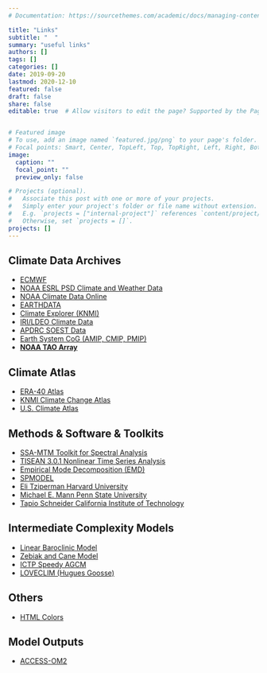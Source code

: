 ```yaml
---
# Documentation: https://sourcethemes.com/academic/docs/managing-content/

title: "Links"
subtitle: "  "
summary: "useful links"
authors: []
tags: []
categories: []
date: 2019-09-20
lastmod: 2020-12-10
featured: false
draft: false
share: false
editable: true  # Allow visitors to edit the page? Supported by the Page, Post, and Docs content types.


# Featured image
# To use, add an image named `featured.jpg/png` to your page's folder.
# Focal points: Smart, Center, TopLeft, Top, TopRight, Left, Right, BottomLeft, Bottom, BottomRight.
image:
  caption: ""
  focal_point: ""
  preview_only: false

# Projects (optional).
#   Associate this post with one or more of your projects.
#   Simply enter your project's folder or file name without extension.
#   E.g. `projects = ["internal-project"]` references `content/project/deep-learning/index.md`.
#   Otherwise, set `projects = []`.
projects: []
---
```


<!-- {{% toc %}} -->

## Climate Data Archives

- [ECMWF](http://apps.ecmwf.int/datasets/)
- [NOAA ESRL PSD Climate and Weather Data](https://www.esrl.noaa.gov/psd/data/)
- [NOAA Climate Data Online](https://www.ncdc.noaa.gov/cdo-web/)
- [EARTHDATA](https://earthdata.nasa.gov/)
- [Climate Explorer (KNMI)](http://climexp.knmi.nl/start.cgi?id=someone@somewhere)
- [IRI/LDEO Climate Data](http://iri.columbia.edu/resources/data-library/)
- [APDRC SOEST Data](http://apdrc.soest.hawaii.edu/)
- [Earth System CoG (AMIP, CMIP, PMIP)](https://www.earthsystemcog.org/projects/cog/)
- **[NOAA TAO Array](https://www.pmel.noaa.gov/tao/drupal/disdel/)**



## Climate Atlas

- [ERA-40 Atlas](https://sites.ecmwf.int/era/40-atlas/docs/)
- [KNMI Climate Change Atlas](https://climexp.knmi.nl/plot_atlas_form.py)
- [U.S. Climate Atlas](https://www.ncdc.noaa.gov/climateatlas/)

## Methods & Software & Toolkits

- [SSA-MTM Toolkit for Spectral Analysis](http://research.atmos.ucla.edu/tcd/ssa/)
- [TISEAN 3.0.1 Nonlinear Time Series Analysis](http://www.mpipks-dresden.mpg.de/~tisean/Tisean_3.0.1/index.html)
- [Empirical Mode Decomposition (EMD)](http://rcada.ncu.edu.tw/research1.htm)
- [SPMODEL](https://www.gfd-dennou.org/arch/spmodel/)
- [Eli Tziperman Harvard University](http://web-static-aws.seas.harvard.edu/climate/eli/Level2/etc.html)
- [Michael E. Mann Penn State University](http://www.meteo.psu.edu/holocene/public_html/Mann/tools/tools.php)
- [Tapio Schneider California Institute of Technology](http://climate-dynamics.org/software/#about)

## Intermediate Complexity Models

- [Linear Baroclinic Model](http://ccsr.aori.u-tokyo.ac.jp/~hiro/sub/lbm.html)
- [Zebiak and Cane Model](http://www.cpc.ncep.noaa.gov/products/predictions/experimental/bulletin/Jul96/art03.html)
- [ICTP Speedy AGCM](http://users.ictp.it/~kucharsk/speedy-net.html)
- [LOVECLIM (Hugues Goosse)](http://www.elic.ucl.ac.be/modx/index.php?id=81)

## Others

- [HTML Colors](https://htmlcolorcodes.com/color-names/)



## Model Outputs

- [ACCESS-OM2](https://dapds00.nci.org.au/thredds/catalogs/cj50/access-om2/cf-compliant/cf-compliant.html)

<!-- - [NASA MERRA Atlas (menu, table)](https://gmao.gsfc.nasa.gov/ref/merra/atlas/)
- [JRA-55 Atlas](http://ds.data.jma.go.jp/gmd/jra/atlas/en/)
- [JRA-25 Atlas](http://ds.data.jma.go.jp/gmd/jra/jra25_atlas/eng/atlas-tope.htm)
- [NCEP CFSR Atlas](http://cfs.ncep.noaa.gov/cfsr/atlas/) -->
